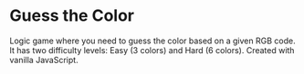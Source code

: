 # Guess the Color
Logic game where you need to guess the color based on a given RGB code. It has two difficulty levels: Easy (3 colors) and Hard (6 colors).
Created with vanilla JavaScript.
